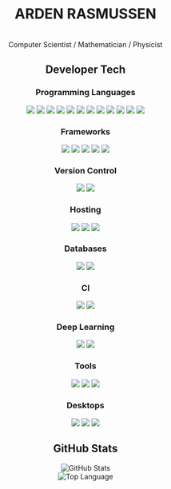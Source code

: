 <p align="center">
  <h1 align="center">ARDEN RASMUSSEN</h1>
  <p align="center">
    <br/>
    Computer Scientist / Mathematician / Physicist
    <br/>
  </p>
</p>

<p align="center">
  <h2 align="center">Developer Tech</h2>
  <h3 align="center">Programming Languages</h2>
  <p align="center">
    <img src="https://img.shields.io/badge/node.js%20-%2343853D.svg?&style=for-the-badge&logo=node.js&logoColor=white"/>
    <img src="https://img.shields.io/badge/javascript%20-%23323330.svg?&style=for-the-badge&logo=javascript&logoColor=%23F7DF1E"/>
    <img src="https://img.shields.io/badge/typescript%20-%23007ACC.svg?&style=for-the-badge&logo=typescript&logoColor=white"/>
    <img src="https://img.shields.io/badge/html5%20-%23E34F26.svg?&style=for-the-badge&logo=html5&logoColor=white"/>
    <img src="https://img.shields.io/badge/css3%20-%231572B6.svg?&style=for-the-badge&logo=css3&logoColor=white"/>
    <img src="https://img.shields.io/badge/python%20-%2314354C.svg?&style=for-the-badge&logo=python&logoColor=white"/>
    <img src="https://img.shields.io/badge/c%20-%2300599C.svg?&style=for-the-badge&logo=c&logoColor=white"/>
    <img src="https://img.shields.io/badge/c++%20-%2300599C.svg?&style=for-the-badge&logo=c%2B%2B&ogoColor=white"/>
    <img src="https://img.shields.io/badge/rust-%23000000.svg?&style=for-the-badge&logo=rust&logoColor=white"/>
    <img src="https://img.shields.io/badge/lua-%232C2D72.svg?&style=for-the-badge&logo=lua&logoColor=white"/>
    <img src="https://img.shields.io/badge/markdown-%23000000.svg?&style=for-the-badge&logo=markdown&logoColor=white"/>
    <img src="https://img.shields.io/badge/shell_script%20-%23121011.svg?&style=for-the-badge&logo=gnu-bash&logoColor=white"/>
  </p>
  
  <h3 align="center">Frameworks</h2>
  <p align="center">
    <img src="https://img.shields.io/badge/express.js%20-%23404d59.svg?&style=for-the-badge"/>
    <img src="https://img.shields.io/badge/react%20-%2320232a.svg?&style=for-the-badge&logo=react&logoColor=%2361DAFB"/>
    <img src="https://img.shields.io/badge/vuejs%20-%2335495e.svg?&style=for-the-badge&logo=vue.js&logoColor=%234FC08D"/>
    <img src="https://img.shields.io/badge/bootstrap%20-%23563D7C.svg?&style=for-the-badge&logo=bootstrap&logoColor=white"/>
    <img src="https://img.shields.io/badge/material%20ui%20-%230081CB.svg?&style=for-the-badge&logo=material-ui&logoColor=white"/>
  </p>
  
  <h3 align="center">Version Control</h2>
  <p align="center">
    <img src="https://img.shields.io/badge/git%20-%23F05033.svg?&style=for-the-badge&logo=git&logoColor=white"/>
    <img src="https://img.shields.io/badge/github%20-%23121011.svg?&style=for-the-badge&logo=github&logoColor=white"/>
  </p>
  
  <h3 align="center">Hosting</h2>
  <p align="center">
    <img src="https://img.shields.io/badge/AWS%20-%23FF9900.svg?&style=for-the-badge&logo=amazon-aws&logoColor=white"/>
    <img src="https://img.shields.io/badge/Google%20Cloud%20-%234285F4.svg?&style=for-the-badge&logo=google-cloud&logoColor=white"/>
    <img src="https://img.shields.io/badge/heroku%20-%23430098.svg?&style=for-the-badge&logo=heroku&logoColor=white"/>
  </p>
  
  <h3 align="center">Databases</h2>
  <p align="center">
    <img src ="https://img.shields.io/badge/MongoDB-%234ea94b.svg?&style=for-the-badge&logo=mongodb&logoColor=white"/>
    <img src ="https://img.shields.io/badge/sqlite-%2307405e.svg?&style=for-the-badge&logo=sqlite&logoColor=white"/>
  </p>
  
  <h3 align="center">CI</h2>
  <p align="center">
    <img src="https://img.shields.io/badge/travisci%20-%232B2F33.svg?&style=for-the-badge&logo=travis&logoColor=white"/>
    <img src="https://img.shields.io/badge/GitHub%20Actions%20-%232088FF.svg?&style=for-the-badge&logo=github-actions&logoColor=white"/>
  </p>
  
  <h3 align="center">Deep Learning</h2>
  <p align="center">
    <img src="https://img.shields.io/badge/Keras%20-%23D00000.svg?&style=for-the-badge&logo=Keras&logoColor=white"/>
    <img src="https://img.shields.io/badge/TensorFlow%20-%23FF6F00.svg?&style=for-the-badge&logo=TensorFlow&logoColor=white" />
  </p>
  
  <h3 align="center">Tools</h2>
  <p align="center">
    <img src="https://img.shields.io/badge/Vim%20-%23019733.svg?&style=for-the-badge&logo=vim&logoColor=white"/> 
    <img src="https://img.shields.io/badge/Neovim%20-%2357A143.svg?&style=for-the-badge&logo=neovim&logoColor=white"/> 
    <img src="https://img.shields.io/badge/VS%20Code%20-%23007ACC.svg?&style=for-the-badge&logo=visual-studio-code&logoColor=white"/> 
  </p>
  
  <h3 align="center">Desktops</h2>
  <p align="center">
    <img src="https://img.shields.io/badge/Archlinux%20-%231793D1.svg?&style=for-the-badge&logo=arch-linux&logoColor=white"/> 
    <img src="https://img.shields.io/badge/Ubuntu%20-%23E95420.svg?&style=for-the-badge&logo=ubuntu&logoColor=white"/> 
    <img src="https://img.shields.io/badge/Raspberry%20Pi%20-%23C51A4A.svg?&style=for-the-badge&logo=raspberry-pi&logoColor=white"/> 
  </p>
</p>

<p align="center">
  <h2 align="center">GitHub Stats</h2>
  <p align="center">
    <img alt = "GitHub Stats" src="https://github-readme-stats.vercel.app/api?username=Nedra1998&show_icons=true&hide=issues&icon_color=000000&hide_border=true&title_color=5391FE&text_color=555">
    <br>
    <img alt = "Top Language" src="https://github-readme-stats.vercel.app/api/top-langs/?username=Nedra1998&hide=html,&hide_border=true&title_color=5391FE&text_color=555">
  </p>
</p>

